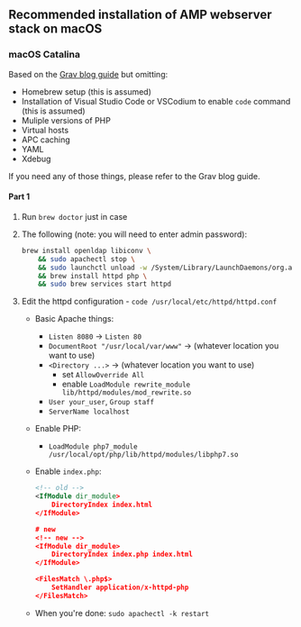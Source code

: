 ## **Recommended installation of AMP webserver stack on macOS**

### macOS Catalina

Based on the [Grav blog guide](https://getgrav.org/blog/macos-catalina-apache-multiple-php-versions) but omitting:

- Homebrew setup (this is assumed)
- Installation of Visual Studio Code or VSCodium to enable `code` command (this is assumed)
- Muliple versions of PHP
- Virtual hosts
- APC caching
- YAML
- Xdebug

If you need any of those things, please refer to the Grav blog guide.

#### Part 1


1. Run `brew doctor` just in case
2. The following (note: you will need to enter admin password):

    ```bash
    brew install openldap libiconv \
        && sudo apachectl stop \
        && sudo launchctl unload -w /System/Library/LaunchDaemons/org.apache.httpd.plist 2>/dev/null \
        && brew install httpd php \
        && sudo brew services start httpd
    ```

3. Edit the httpd configuration - `code /usr/local/etc/httpd/httpd.conf`

    - Basic Apache things:
        - `Listen 8080` &rarr; `Listen 80`
        - `DocumentRoot "/usr/local/var/www"` &rarr; (whatever location you want to use)
        - `<Directory ...>` &rarr; (whatever location you want to use)
            - set `AllowOverride All`
            - enable `LoadModule rewrite_module lib/httpd/modules/mod_rewrite.so`
        - `User your_user`, `Group staff`
        - `ServerName localhost`
    - Enable PHP:
        - `LoadModule php7_module /usr/local/opt/php/lib/httpd/modules/libphp7.so`
    - Enable `index.php`:

        ```xml
        <!-- old -->
        <IfModule dir_module>
            DirectoryIndex index.html
        </IfModule>

        # new
        <!-- new -->
        <IfModule dir_module>
            DirectoryIndex index.php index.html
        </IfModule>

        <FilesMatch \.php$>
            SetHandler application/x-httpd-php
        </FilesMatch>
        ```

    - When you're done: `sudo apachectl -k restart`